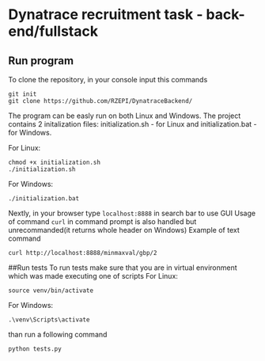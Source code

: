 # Dynatrace recruitment task - back-end/fullstack 

## Run program
To clone the repository, in your console input this commands
```
git init
git clone https://github.com/RZEPI/DynatraceBackend/
```
The program can be easly run on both Linux and Windows.
The project contains 2 initalization files: initialization.sh - for Linux and initialization.bat - for Windows.

For Linux: 
```
chmod +x initialization.sh
./initialization.sh
```
For Windows:
```
./initialization.bat
```
Nextly, in your browser type `localhost:8888` in search bar to use GUI
Usage of command `curl` in command prompt is also handled but unrecommanded(it returns whole header on Windows)
Example of text command
```
curl http://localhost:8888/minmaxval/gbp/2
```

##Run tests
To run tests make sure that you are in virtual environment which was made executing one of scripts
For Linux:
```
source venv/bin/activate
```
For Windows:
```
.\venv\Scripts\activate
```
than run a following command
``` 
python tests.py 
```
